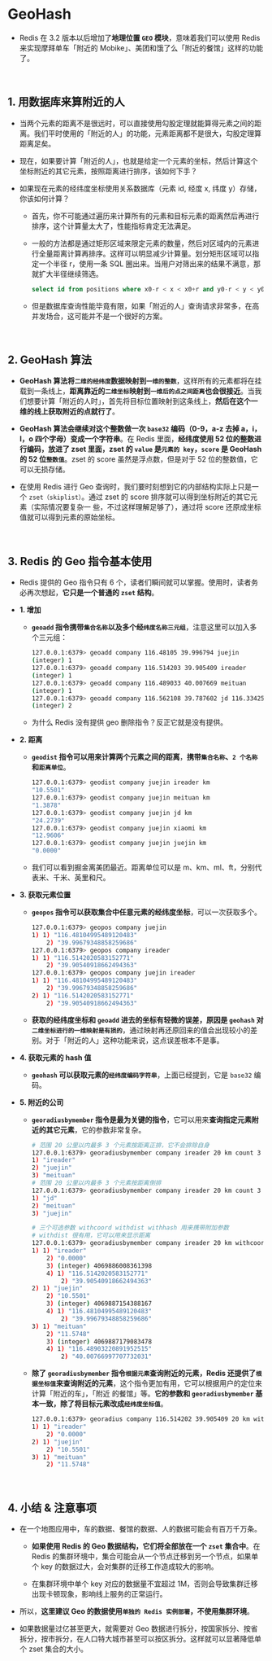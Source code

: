 # **GeoHash**

- Redis 在 3.2 版本以后增加了**地理位置 ```GEO``` 模块**，意味着我们可以使用 Redis 来实现摩拜单车「附近的 Mobike」、美团和饿了么「附近的餐馆」这样的功能了。

<br>

## **1. 用数据库来算附近的人**
- 当两个元素的距离不是很远时，可以直接使用勾股定理就能算得元素之间的距离。我们平时使用的「附近的人」的功能，元素距离都不是很大，勾股定理算距离足矣。

- 现在，如果要计算「附近的人」，也就是给定一个元素的坐标，然后计算这个坐标附近的其它元素，按照距离进行排序，该如何下手？

- 如果现在元素的经纬度坐标使用关系数据库（元素 id, 经度 x, 纬度 y）存储，你该如何计算？
    - 首先，你不可能通过遍历来计算所有的元素和目标元素的距离然后再进行排序，这个计算量太大了，性能指标肯定无法满足。

    - 一般的方法都是通过矩形区域来限定元素的数量，然后对区域内的元素进行全量距离计算再排序。这样可以明显减少计算量。划分矩形区域可以指定一个半径 r，使用一条 SQL 圈出来。当用户对筛出来的结果不满意，那就扩大半径继续筛选。

        ```sql
        select id from positions where x0-r < x < x0+r and y0-r < y < y0+r
        ```

    - 但是数据库查询性能毕竟有限，如果「附近的人」查询请求非常多，在高并发场合，这可能并不是一个很好的方案。

<br>

## **2. GeoHash 算法**
- **GeoHash 算法将```二维的经纬度```数据映射到```一维的整数```**，这样所有的元素都将在挂载到一条线上，**距离靠近的```二维坐标```映射到```一维后的点之间距离```也会很接近**。当我们想要计算「附近的人时」，首先将目标位置映射到这条线上，**然后在这个一维的线上获取附近的点就行了**。

- **GeoHash 算法会继续对这个整数做一次 ```base32``` 编码（0-9，a-z 去掉 a，i，l，o 四个字母）变成一个字符串**。在 Redis 里面，**经纬度使用 52 位的整数进行编码，放进了 zset 里面，zset 的 ```value``` 是```元素的 key```，```score``` 是 GeoHash 的 52 位```整数值```**。zset 的 score 虽然是浮点数，但是对于 52 位的整数值，它可以无损存储。

- 在使用 Redis 进行 Geo 查询时，我们要时刻想到它的内部结构实际上只是一个 ```zset（skiplist）```。通过 zset 的 score 排序就可以得到坐标附近的其它元素（实际情况要复杂一 些，不过这样理解足够了），通过将 score 还原成坐标值就可以得到元素的原始坐标。

<br>

## **3. Redis 的 Geo 指令基本使用**
- Redis 提供的 Geo 指令只有 6 个，读者们瞬间就可以掌握。使用时，读者务必再次想起，**它只是一个普通的 ```zset``` 结构**。

- **1. 增加**
    - **```geoadd``` 指令携带```集合名称```以及多个经```纬度名称三元组```**，注意这里可以加入多个三元组：
        ```bash
        127.0.0.1:6379> geoadd company 116.48105 39.996794 juejin 
        (integer) 1
        127.0.0.1:6379> geoadd company 116.514203 39.905409 ireader 
        (integer) 1
        127.0.0.1:6379> geoadd company 116.489033 40.007669 meituan
        (integer) 1
        127.0.0.1:6379> geoadd company 116.562108 39.787602 jd 116.334255 40.027400 xiaomi 
        (integer) 2
        ```

    - 为什么 Redis 没有提供 geo 删除指令？反正它就是没有提供。

- **2. 距离**
    - **```geodist``` 指令可以用来计算两个元素之间的距离**，**携带```集合名称```、```2 个名称```和```距离单位```**。
        ```bash
        127.0.0.1:6379> geodist company juejin ireader km 
        "10.5501"
        127.0.0.1:6379> geodist company juejin meituan km 
        "1.3878"
        127.0.0.1:6379> geodist company juejin jd km 
        "24.2739"
        127.0.0.1:6379> geodist company juejin xiaomi km 
        "12.9606"
        127.0.0.1:6379> geodist company juejin juejin km 
        "0.0000"
        ```

    - 我们可以看到掘金离美团最近。距离单位可以是 m、km、ml、ft，分别代表米、千米、英里和尺。

- **3. 获取元素位置**
    - **```geopos``` 指令可以获取集合中任意元素的经纬度坐标**，可以一次获取多个。
        ```bash
        127.0.0.1:6379> geopos company juejin 
        1) 1) "116.48104995489120483"
            2) "39.99679348858259686"
        127.0.0.1:6379> geopos company ireader 
        1) 1) "116.5142020583152771"
            2) "39.90540918662494363" 
        127.0.0.1:6379> geopos company juejin ireader 
        1) 1) "116.48104995489120483"
            2) "39.99679348858259686" 
        2) 1) "116.5142020583152771"
            2) "39.90540918662494363"
        ```

    - **获取的经纬度坐标和 ```geoadd``` 进去的坐标有轻微的误差，原因是 ```geohash``` 对```二维坐标进行的一维映射是有损的```**，通过映射再还原回来的值会出现较小的差别。对于「附近的人」这种功能来说，这点误差根本不是事。

- **4. 获取元素的 hash 值**
    - **```geohash``` 可以获取元素的```经纬度编码字符串```**，上面已经提到，它是 ```base32``` 编码。

- **5. 附近的公司**
    - **```georadiusbymember``` 指令是最为关键的指令**，它可以用来**查询指定元素附近的其它元素**，它的参数非常复杂。
        ```bash
        # 范围 20 公里以内最多 3 个元素按距离正排，它不会排除自身
        127.0.0.1:6379> georadiusbymember company ireader 20 km count 3 asc 
        1) "ireader"
        2) "juejin"
        3) "meituan"
        # 范围 20 公里以内最多 3 个元素按距离倒排
        127.0.0.1:6379> georadiusbymember company ireader 20 km count 3 desc 
        1) "jd"
        2) "meituan"
        3) "juejin"
        
        # 三个可选参数 withcoord withdist withhash 用来携带附加参数
        # withdist 很有用，它可以用来显示距离
        127.0.0.1:6379> georadiusbymember company ireader 20 km withcoord withdist withhash count 3 asc 
        1) 1) "ireader"
            2) "0.0000"
            3) (integer) 4069886008361398 
            4) 1) "116.5142020583152771"
                2) "39.90540918662494363" 
        2) 1) "juejin"
            2) "10.5501"
            3) (integer) 4069887154388167 
            4) 1) "116.48104995489120483"
                2) "39.99679348858259686" 
        3) 1) "meituan"
            2) "11.5748"
            3) (integer) 4069887179083478 
            4) 1) "116.48903220891952515"
                2) "40.00766997707732031"
        ```
    
    - **除了 ```georadiusbymember``` 指令```根据元素```查询附近的元素，Redis 还提供了```根据坐标值```来查询附近的元素**，这个指令更加有用，它可以根据用户的定位来计算「附近的车」，「附近 的餐馆」等。**它的参数和 ```georadiusbymember``` 基本一致，除了将目标元素改成```经纬度坐标值```**。
        ```bash
        127.0.0.1:6379> georadius company 116.514202 39.905409 20 km withdist count 3 asc 
        1) 1) "ireader"
            2) "0.0000" 
        2) 1) "juejin"
            2) "10.5501" 
        3) 1) "meituan"
            2) "11.5748"
        ```

<br>

## **4. 小结 & 注意事项**
- 在一个地图应用中，车的数据、餐馆的数据、人的数据可能会有百万千万条。
    - **如果使用 Redis 的 Geo 数据结构，它们将全部放在一个 ```zset``` 集合中**。在 Redis 的集群环境中，集合可能会从一个节点迁移到另一个节点，如果单个 key 的数据过大，会对集群的迁移工作造成较大的影响。
    
    - 在集群环境中单个 key 对应的数据量不宜超过 1M，否则会导致集群迁移出现卡顿现象，影响线上服务的正常运行。

- 所以，**这里建议 Geo 的数据使用```单独的 Redis 实例部署```，不使用集群环境**。

- 如果数据量过亿甚至更大，就需要对 Geo 数据进行拆分，按国家拆分、按省拆分，按市拆分，在人口特大城市甚至可以按区拆分。这样就可以显著降低单个 zset 集合的大小。